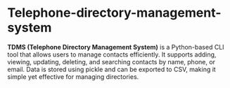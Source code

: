# Telephone-directory-management-system
**TDMS (Telephone Directory Management System)** is a Python-based CLI tool that allows users to manage contacts efficiently. It supports adding, viewing, updating, deleting, and searching contacts by name, phone, or email. Data is stored using pickle and can be exported to CSV, making it simple yet effective for managing directories.
